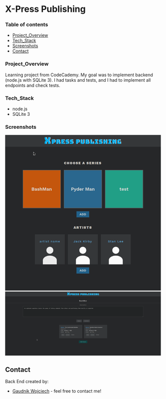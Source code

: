 # X-Press Publishing
### Table of contents
* [Project_Overview](#project_Overview)
* [Tech_Stack](#tech_stack)
* [Screenshots](#screenshots)
* [Contact](#contact)


### Project_Overview

Learning project from CodeCademy. My goal was to implement backend (node.js with SQLite 3). I had tasks and tests, and I had to implement all endpoints and check tests.  

### Tech_Stack
* node.js
* SQLite 3

### Screenshots
![Example screenshot](./screenshots/first.png)
![Example screenshot](./screenshots/second.png)

## Contact
Back End created by:
* [Gaudnik Wojciech](mailto:gaudnik.wojciech@gmail.com) - feel free to contact me! 